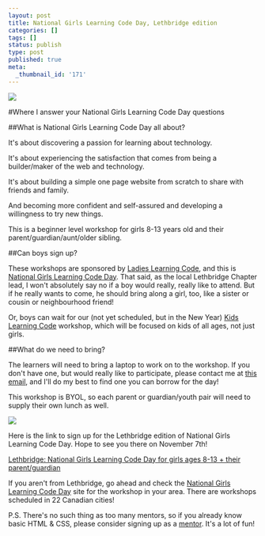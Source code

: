 ```yaml
---
layout: post
title: National Girls Learning Code Day, Lethbridge edition
categories: []
tags: []
status: publish
type: post
published: true
meta:
  _thumbnail_id: '171'
---
```


[![](/squarespace_images/static_50d2902fe4b0959a0871a12c_50d29312e4b04687d9db341b_5618260ee4b0ae8c3b9379b8_1444423182939__img.png_)](http://ladieslearningcode.com/girlscodeday/)
  


#Where I answer your National Girls Learning Code Day questions



##What is National Girls Learning Code Day all about?



It's about discovering a passion for learning about technology.


It's about experiencing the satisfaction that comes from being a builder/maker of the web and technology.


It's about building a simple one page website from scratch to share with friends and family.


And becoming more confident and self-assured and developing a willingness to try new things.


This is a beginner level workshop for girls 8-13 years old and their parent/guardian/aunt/older sibling.


##Can boys sign up?



These workshops are sponsored by 
[Ladies Learning Code](http://ladieslearningcode.com), and this is 
[National Girls Learning Code Day](http://girlslearningcodeday.com/).  That said, as the local Lethbridge Chapter lead, I won't absolutely say no if a boy would really, really like to attend. But if he really wants to come, he should bring along a girl, too, like a sister or cousin or neighbourhood friend!


Or, boys can wait for our (not yet scheduled, but in the New Year) 
[Kids Learning Code](http://ladieslearningcode.com/program/kids-learning-code/) workshop, which will be focused on kids of all ages, not just girls.


##What do we need to bring?



The learners will need to bring a laptop to work on to the workshop.  If you don't have one, but would really like to participate, please contact me at 
[this email](mail:lethbridge@ladieslearningcode.com), and I'll do my best to find one you can borrow for the day!


This workshop is BYOL, so each parent or guardian/youth pair will need to supply their own lunch as well.
  
      
[![](/squarespace_images/static_50d2902fe4b0959a0871a12c_50d29312e4b04687d9db341b_561826b3e4b0d66626b611a1_1444423347967__img.png_)](https://www.eventbrite.ca/e/lethbridge-national-girls-learning-code-day-for-girls-ages-8-13-their-parentguardian-tickets-18337897144)
  


Here is the link to sign up for the Lethbridge edition of National Girls Learning Code Day.  Hope to see you there on November 7th!


[Lethbridge: National Girls Learning Code Day for girls ages 8-13 + their parent/guardian](https://www.eventbrite.ca/e/lethbridge-national-girls-learning-code-day-for-girls-ages-8-13-their-parentguardian-tickets-18337897144)


If you aren't from Lethbridge, go ahead and check the 
[National Girls Learning Code Day](http://girlslearningcodeday.com/) site for the workshop in your area.  There are workshops scheduled in 22 Canadian cities!


P.S. There's no such thing as too many mentors, so if you already know basic HTML & CSS, please consider signing up as a 
[mentor](https://www.eventbrite.ca/e/lethbridge-national-girls-learning-code-day-for-girls-ages-8-13-their-parentguardian-tickets-18337897144).  It's a lot of fun!
